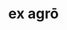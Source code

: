 ---
title: ex agrō
meaning: out of the field
ch: 9
di: (ablative singular)
pos: prepphrase
preposition: ex
noun: agrō
---